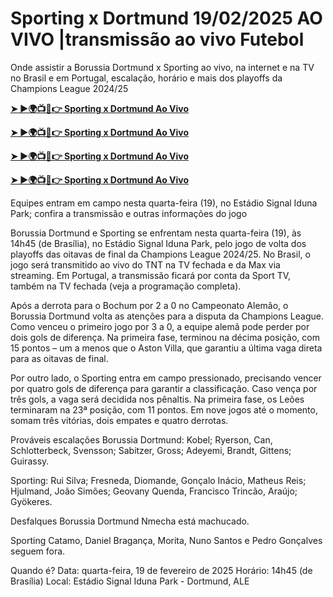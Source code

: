 # Sporting x Dortmund 19/02/2025 AO VIVO |transmissão ao vivo Futebol

Onde assistir a Borussia Dortmund x Sporting ao vivo, na internet e na TV no Brasil e em Portugal, escalação, horário e mais dos playoffs da Champions League 2024/25

**[➤ ►🌍📺📱👉 Sporting x Dortmund Ao Vivo](https://tinyurl.com/4dwhr6d4)**

**[➤ ►🌍📺📱👉 Sporting x Dortmund Ao Vivo](https://tinyurl.com/4dwhr6d4)**

**[➤ ►🌍📺📱👉 Sporting x Dortmund Ao Vivo](https://tinyurl.com/4dwhr6d4)**

**[➤ ►🌍📺📱👉 Sporting x Dortmund Ao Vivo](https://tinyurl.com/4dwhr6d4)**

Equipes entram em campo nesta quarta-feira (19), no Estádio Signal Iduna Park; confira a transmissão e outras informações do jogo

Borussia Dortmund e Sporting se enfrentam nesta quarta-feira (19), às 14h45 (de Brasília), no Estádio Signal Iduna Park, pelo jogo de volta dos playoffs das oitavas de final da Champions League 2024/25. No Brasil, o jogo será transmitido ao vivo do TNT na TV fechada e da Max via streaming. Em Portugal, a transmissão ficará por conta da Sport TV, também na TV fechada (veja a programação completa).

Após a derrota para o Bochum por 2 a 0 no Campeonato Alemão, o Borussia Dortmund volta as atenções para a disputa da Champions League. Como venceu o primeiro jogo por 3 a 0, a equipe alemã pode perder por dois gols de diferença. Na primeira fase, terminou na décima posição, com 15 pontos – um a menos que o Aston Villa, que garantiu a última vaga direta para as oitavas de final.

Por outro lado, o Sporting entra em campo pressionado, precisando vencer por quatro gols de diferença para garantir a classificação. Caso vença por três gols, a vaga será decidida nos pênaltis. Na primeira fase, os Leões terminaram na 23ª posição, com 11 pontos. Em nove jogos até o momento, somam três vitórias, dois empates e quatro derrotas.

Prováveis escalações
Borussia Dortmund: Kobel; Ryerson, Can, Schlotterbeck, Svensson; Sabitzer, Gross; Adeyemi, Brandt, Gittens; Guirassy.

Sporting: Rui Silva; Fresneda, Diomande, Gonçalo Inácio, Matheus Reis; Hjulmand, João Simões; Geovany Quenda, Francisco Trincão, Araújo; Gyökeres.

Desfalques
Borussia Dortmund
Nmecha está machucado.

Sporting
Catamo, Daniel Bragança, Morita, Nuno Santos e Pedro Gonçalves seguem fora.

Quando é?
Data: quarta-feira, 19 de fevereiro de 2025
Horário: 14h45 (de Brasília)
Local: Estádio Signal Iduna Park - Dortmund, ALE
